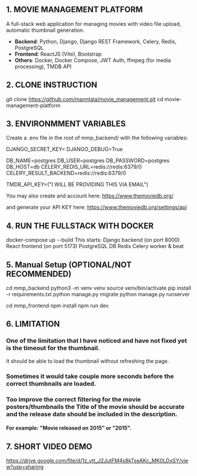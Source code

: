 ## 1. MOVIE MANAGEMENT PLATFORM

A full-stack web application for managing movies with video file upload, automatic thumbnail generation.

- **Backend**: Python, Django, Django REST Framework, Celery, Redis, PostgreSQL
- **Frontend**: ReactJS (Vite), Bootstrap
- **Others**: Docker, Docker Compose, JWT Auth, ffmpeg (for media processing), TMDB API

## 2. CLONE INSTRUCTION

git clone https://github.com/manntala/movie_management.git
cd movie-management-platform

## 3. ENVIRONMMENT VARIABLES
 Create a .env file in the root of mmp_backend/ with the following variables:

DJANGO_SECRET_KEY=
DJANGO_DEBUG=True

DB_NAME=postgres
DB_USER=postgres
DB_PASSWORD=postgres
DB_HOST=db
CELERY_REDIS_URL=redis://redis:6379/0
CELERY_RESULT_BACKEND=redis://redis:6379/0

TMDB_API_KEY=("I WILL BE PROVIDING THIS VIA EMAIL")

You may also create and account here:
https://www.themoviedb.org/

and generate your API KEY here:
https://www.themoviedb.org/settings/api

## 4. RUN THE FULLSTACK WITH DOCKER
docker-compose up --build
This starts:
Django backend (on port 8000)
React frontend (on port 5173)
PostgreSQL DB
Redis
Celery worker & beat

## 5. Manual Setup (OPTIONAL/NOT RECOMMENDED)
cd mmp_backend
python3 -m venv venv
source venv/bin/activate
pip install -r requirements.txt
python manage.py migrate
python manage.py runserver

cd mmp_frontend
npm install
npm run dev

## 6. LIMITATION
### One of the limitation that I have noticed and have not fixed yet is the timeout for the thumbnail.
It should be able to load the thumbnail without refreshing the page.

### Sometimes it would take couple more seconds before the correct thumbnails are loaded.

### Too improve the correct filtering for the movie posters/thumbnails the Title of the movie should be accurate and the release date should be included in the description.
#### For example: "Movie released on 2015" or "2015".


## 7. SHORT VIDEO DEMO
https://drive.google.com/file/d/1z_ytt_J2JutFM4s8kTseAKc_MK0LDxSY/view?usp=sharing